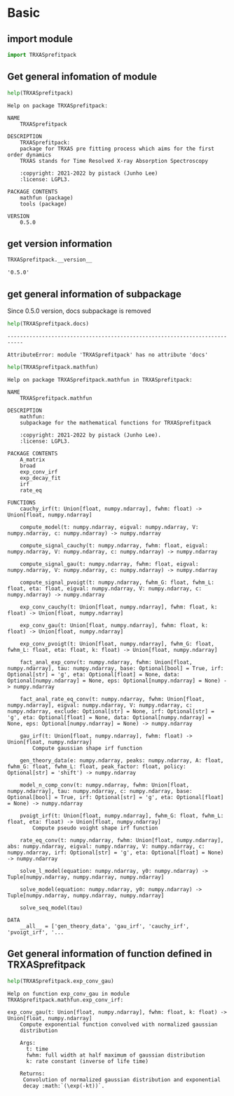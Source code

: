 # Basic

## import module


```python
import TRXASprefitpack
```

## Get general infomation of module


```python
help(TRXASprefitpack)
```

    Help on package TRXASprefitpack:
    
    NAME
        TRXASprefitpack
    
    DESCRIPTION
        TRXASprefitpack: 
        package for TRXAS pre fitting process which aims for the first order dynamics
        TRXAS stands for Time Resolved X-ray Absorption Spectroscopy
        
        :copyright: 2021-2022 by pistack (Junho Lee)
        :license: LGPL3.
    
    PACKAGE CONTENTS
        mathfun (package)
        tools (package)
    
    VERSION
        0.5.0
    
    
    

## get version information


```python
TRXASprefitpack.__version__
```




    '0.5.0'



## get general information of subpackage
Since 0.5.0 version, docs subpackage is removed


```python
help(TRXASprefitpack.docs)
```


    ---------------------------------------------------------------------------

    AttributeError: module 'TRXASprefitpack' has no attribute 'docs'



```python
help(TRXASprefitpack.mathfun)
```

    Help on package TRXASprefitpack.mathfun in TRXASprefitpack:
    
    NAME
        TRXASprefitpack.mathfun
    
    DESCRIPTION
        mathfun:
        subpackage for the mathematical functions for TRXASprefitpack
        
        :copyright: 2021-2022 by pistack (Junho Lee).
        :license: LGPL3.
    
    PACKAGE CONTENTS
        A_matrix
        broad
        exp_conv_irf
        exp_decay_fit
        irf
        rate_eq
    
    FUNCTIONS
        cauchy_irf(t: Union[float, numpy.ndarray], fwhm: float) -> Union[float, numpy.ndarray]
        
        compute_model(t: numpy.ndarray, eigval: numpy.ndarray, V: numpy.ndarray, c: numpy.ndarray) -> numpy.ndarray
        
        compute_signal_cauchy(t: numpy.ndarray, fwhm: float, eigval: numpy.ndarray, V: numpy.ndarray, c: numpy.ndarray) -> numpy.ndarray
        
        compute_signal_gau(t: numpy.ndarray, fwhm: float, eigval: numpy.ndarray, V: numpy.ndarray, c: numpy.ndarray) -> numpy.ndarray
        
        compute_signal_pvoigt(t: numpy.ndarray, fwhm_G: float, fwhm_L: float, eta: float, eigval: numpy.ndarray, V: numpy.ndarray, c: numpy.ndarray) -> numpy.ndarray
            
        exp_conv_cauchy(t: Union[float, numpy.ndarray], fwhm: float, k: float) -> Union[float, numpy.ndarray]
        
        exp_conv_gau(t: Union[float, numpy.ndarray], fwhm: float, k: float) -> Union[float, numpy.ndarray]
        
        exp_conv_pvoigt(t: Union[float, numpy.ndarray], fwhm_G: float, fwhm_L: float, eta: float, k: float) -> Union[float, numpy.ndarray]
        
        fact_anal_exp_conv(t: numpy.ndarray, fwhm: Union[float, numpy.ndarray], tau: numpy.ndarray, base: Optional[bool] = True, irf: Optional[str] = 'g', eta: Optional[float] = None, data: Optional[numpy.ndarray] = None, eps: Optional[numpy.ndarray] = None) -> numpy.ndarray
        
        fact_anal_rate_eq_conv(t: numpy.ndarray, fwhm: Union[float, numpy.ndarray], eigval: numpy.ndarray, V: numpy.ndarray, c: numpy.ndarray, exclude: Optional[str] = None, irf: Optional[str] = 'g', eta: Optional[float] = None, data: Optional[numpy.ndarray] = None, eps: Optional[numpy.ndarray] = None) -> numpy.ndarray
        
        gau_irf(t: Union[float, numpy.ndarray], fwhm: float) -> Union[float, numpy.ndarray]
            Compute gaussian shape irf function
        
        gen_theory_data(e: numpy.ndarray, peaks: numpy.ndarray, A: float, fwhm_G: float, fwhm_L: float, peak_factor: float, policy: Optional[str] = 'shift') -> numpy.ndarray
        
        model_n_comp_conv(t: numpy.ndarray, fwhm: Union[float, numpy.ndarray], tau: numpy.ndarray, c: numpy.ndarray, base: Optional[bool] = True, irf: Optional[str] = 'g', eta: Optional[float] = None) -> numpy.ndarray

        pvoigt_irf(t: Union[float, numpy.ndarray], fwhm_G: float, fwhm_L: float, eta: float) -> Union[float, numpy.ndarray]
            Compute pseudo voight shape irf function
        
        rate_eq_conv(t: numpy.ndarray, fwhm: Union[float, numpy.ndarray], abs: numpy.ndarray, eigval: numpy.ndarray, V: numpy.ndarray, c: numpy.ndarray, irf: Optional[str] = 'g', eta: Optional[float] = None) -> numpy.ndarray

        solve_l_model(equation: numpy.ndarray, y0: numpy.ndarray) -> Tuple[numpy.ndarray, numpy.ndarray, numpy.ndarray]
        
        solve_model(equation: numpy.ndarray, y0: numpy.ndarray) -> Tuple[numpy.ndarray, numpy.ndarray, numpy.ndarray]
        
        solve_seq_model(tau)
    
    DATA
        __all__ = ['gen_theory_data', 'gau_irf', 'cauchy_irf', 'pvoigt_irf', '...
    
    
    

## Get general information of function defined in TRXASprefitpack


```python
help(TRXASprefitpack.exp_conv_gau)
```

    Help on function exp_conv_gau in module TRXASprefitpack.mathfun.exp_conv_irf:
    
    exp_conv_gau(t: Union[float, numpy.ndarray], fwhm: float, k: float) -> Union[float, numpy.ndarray]
        Compute exponential function convolved with normalized gaussian
        distribution
        
        Args:
          t: time
          fwhm: full width at half maximum of gaussian distribution
          k: rate constant (inverse of life time)
        
        Returns:
         Convolution of normalized gaussian distribution and exponential
         decay :math:`(\exp(-kt))`.
    
    
